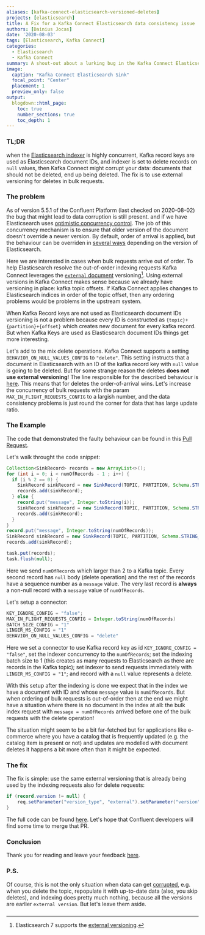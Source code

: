 ```yaml
---
aliases: [kafka-connect-elasticsearch-versioned-deletes]
projects: [elasticsearch]
title: A Fix for a Kafka Connect Elasticsearch data consistency issue
authors: [Dainius Jocas]
date: '2020-08-03'
tags: [Elasticsearch, Kafka Connect]
categories:
  - Elasticsearch
  - Kafka Connect
summary: A shout-out about a lurking bug in the Kafka Connect Elasticsearch Sink connector
image:
  caption: "Kafka Connect Elasticsearch Sink"
  focal_point: "Center"
  placement: 1
  preview_only: false
output:
  blogdown::html_page:
    toc: true
    number_sections: true
    toc_depth: 1
---
```


### TL;DR

when the [Elasticsearch indexer](https://github.com/confluentinc/kafka-connect-elasticsearch) is highly concurrent, Kafka record keys are used as Elasticsearch document IDs, and indexer is set to delete records on `null` values, then Kafka Connect might corrupt your data: documents that should not be deleted, end up being deleted. The fix is to use external versioning for deletes in bulk requests.

### The problem

As of version 5.5.1 of the Confluent Platform (last checked on 2020-08-02) the bug that might lead to data corruption is still present.
and if we have
Elasticsearch uses [optimistic concurrency control](https://www.elastic.co/guide/en/elasticsearch/reference/current/optimistic-concurrency-control.html). The job of this concurrency mechanism is to ensure that older version of the document doesn't override a newer version. By default, order of arrival is applied, but the behaviour can be overriden in [several ways](https://www.elastic.co/blog/elasticsearch-versioning-support) depending on the version of Elasticsearch.

Here we are interested in cases when bulk requests arrive out of order. To help Elasticsearch resolve the out-of-order indexing requests Kafka Connect leverages the [`external` document](https://github.com/confluentinc/kafka-connect-elasticsearch/blob/7256e9473cea690c373058b88fffd1111870cfe6/src/main/java/io/confluent/connect/elasticsearch/jest/JestElasticsearchClient.java#L564) versioning[^1]. Using external versions in Kafka Connect makes sense because we already have versioning in place: kafka topic offsets. If Kafka Connect applies changes to Elasticsearch indices in order of the topic offset, then any ordering problems would be problems in the upstream system. 

When Kafka Record keys are not used as Elasticsearch document IDs versioning is not a problem because every ID is constructed as `{topic}+{partition}+{offset}` which creates new document for every kafka record. But when Kafka Keys are used as Elasticsearch document IDs things get more interesting. 

Let's add to the mix delete operations. Kafka Connect supports a setting `BEHAVIOR_ON_NULL_VALUES_CONFIG` to `"delete"`. This setting instructs that a document in Elasticsearch with an ID of the kafka record key with `null` value is going to be deleted. But for some strange reason the deletes **does not use external versioning**! The line responsible for the described behaviour is [here](https://github.com/confluentinc/kafka-connect-elasticsearch/blob/7256e9473cea690c373058b88fffd1111870cfe6/src/main/java/io/confluent/connect/elasticsearch/jest/JestElasticsearchClient.java#L554). This means that for deletes the order-of-arrival wins. Let's increase the concurrency of bulk requests with the param `MAX_IN_FLIGHT_REQUESTS_CONFIG` to a largish number, and the data consistency problems is just round the corner for data that has large update ratio.

### The Example

The code that demonstrated the faulty behaviour can be found in this [Pull Request](https://github.com/confluentinc/kafka-connect-elasticsearch/pull/422). 

Let's walk throught the code snippet:
```java
Collection<SinkRecord> records = new ArrayList<>();
for (int i = 0; i < numOfRecords - 1 ; i++) {
  if (i % 2 == 0) {
    SinkRecord sinkRecord = new SinkRecord(TOPIC, PARTITION, Schema.STRING_SCHEMA, key, schema, null, i);
    records.add(sinkRecord);
  } else {
    record.put("message", Integer.toString(i));
    SinkRecord sinkRecord = new SinkRecord(TOPIC, PARTITION, Schema.STRING_SCHEMA, key, schema, record, i);
    records.add(sinkRecord);
  }
}
record.put("message", Integer.toString(numOfRecords));
SinkRecord sinkRecord = new SinkRecord(TOPIC, PARTITION, Schema.STRING_SCHEMA, key, schema, record, numOfRecords);
records.add(sinkRecord);

task.put(records);
task.flush(null);
```

Here we send `numOfRecords` which larger than 2 to a Kafka topic. Every second record has `null` body (delete operation) and the rest of the records have a sequence number as a `message` value. The very last record is **always** a non-null record with a `message` value of `numOfRecords`.

Let's setup a connector:
```java
KEY_IGNORE_CONFIG = "false";
MAX_IN_FLIGHT_REQUESTS_CONFIG = Integer.toString(numOfRecords)
BATCH_SIZE_CONFIG = "1"
LINGER_MS_CONFIG = "1"
BEHAVIOR_ON_NULL_VALUES_CONFIG = "delete"
```
Here we set a connector to use Kafka record key as id `KEY_IGNORE_CONFIG = "false"`, set the indexer concurrency to the `numOfRecords`; set the indexing batch size to 1 (this creates as many requests to Elasticsearch as there are records in the Kafka topic); set indexer to send requests immediately with `LINGER_MS_CONFIG = "1"`; and record with a `null` value represents a delete. 

With this setup after the indexing is done we expect that in the index we have a document with ID and whose `message` value is `numOfRecords`. But when ordering of bulk requests is out-of-order then at the end we might have a situation where there is no document in the index at all: the bulk index request with `message = numOfRecords` arrived before one of the bulk requests with the delete operation! 

The situation might seem to be a bit far-fetched but for applications like e-commerce where you have a catalog that is frequently updated (e.g. the catalog item is present or not) and updates are modelled with document deletes it happens a bit more often than it might be expected.

### The fix

The fix is simple: use the same external versioning that is already being used by the indexing requests also for delete requests:
```java
if (record.version != null) {
    req.setParameter("version_type", "external").setParameter("version", record.version);
}
```

The full code can be found [here](ttps://github.com/confluentinc/kafka-connect-elasticsearch/pull/422). Let's hope that Confluent developers will find some time to merge that PR.

### Conclusion

Thank you for reading and leave your feedback [here](https://github.com/dainiusjocas/blog/issues/12).

### P.S.
 
Of course, this is not the only situation when data can get [corrupted](https://github.com/confluentinc/kafka-connect-elasticsearch/issues), e.g. when you delete the topic, repopulate it with up-to-date data (also, you skip deletes), and indexing does pretty much nothing, because all the versions are earlier `external version`. But let's leave them aside.

### 

[^1]: Elasticsearch 7 supports the [external versioning](https://www.elastic.co/guide/en/elasticsearch/reference/current/breaking-changes-7.0.html#_internal_versioning_is_no_longer_supported_for_optimistic_concurrency_control).



